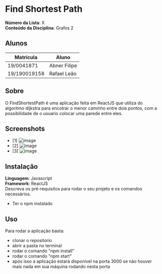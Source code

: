 # Find Shortest Path

**Número da Lista**: X<br>
**Conteúdo da Disciplina**: Grafos 2<br>

## Alunos
|Matrícula | Aluno |
| -- | -- |
| 19/0041871  |  Abner Filipe |
| 19/190019158  |  Rafael Leão |

## Sobre 
O FindShortestPath é uma aplicação feita em ReactJS que utiliza do algoritmo dijkstra para encotrar o menor caminho entre dois pontos, com a possibilidade de o usuario colocar uma parede entre eles.

## Screenshots
- [1] ![image](https://user-images.githubusercontent.com/54643266/130539968-53724632-299f-4006-9fdc-c770fb0f424c.png)
- [2] ![image](https://user-images.githubusercontent.com/54643266/130540010-d44bd5dc-280e-419a-be9a-ae07a69e3d9b.png)
- [3] ![image](https://user-images.githubusercontent.com/54643266/130540050-ca12f586-76b1-4856-959d-56a5b23a9764.png)

## Instalação 
**Linguagem**: Javascript<br>
**Framework**: ReactJS<br>
Descreva os pré-requisitos para rodar o seu projeto e os comandos necessários.
- Ter o npm instalado

## Uso 
Para rodar a aplicação basta:
  - clonar o repositorio
  - abrir a pasta no terminal
  - rodar o comando "npm install"
  - rodar o comando "npm start"
  - após isso a aplicação estará disponível na porta 3000 se não houver mais nada em sua máquina rodando nesta porta




